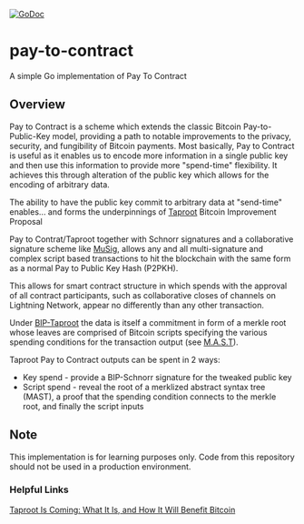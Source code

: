 [![GoDoc](https://camo.githubusercontent.com/8609cfcb531fa0f5598a3d4353596fae9336cce3/68747470733a2f2f676f646f632e6f72672f6769746875622e636f6d2f79616e6777656e6d61692f686f772d746f2d6164642d62616467652d696e2d6769746875622d726561646d653f7374617475732e737667)](https://godoc.org/github.com/calvinrzachman/pay-to-contract)

# pay-to-contract
A simple Go implementation of Pay To Contract

## Overview
Pay to Contract is a scheme which extends the classic Bitcoin Pay-to-Public-Key model, providing a path to notable improvements to the privacy, security, and fungibility of Bitcoin payments. Most basically, Pay to Contract is useful as it enables us to encode more information in a single public key and then use this information to provide more "spend-time" flexibility. It achieves this through alteration of the public key which allows for the encoding of arbitrary data.

The ability to have the public key commit to arbitrary data at "send-time" enables... and forms the underpinnings of [Taproot](https://lists.linuxfoundation.org/pipermail/bitcoin-dev/2019-May/016914.html) Bitcoin Improvement Proposal
 
Pay to Contrat/Taproot together with Schnorr signatures and a collaborative signature scheme like [MuSig](https://eprint.iacr.org/2018/068.pdf), allows any and all multi-signature and complex script based transactions to hit the blockchain with the same form as a normal Pay to Public Key Hash (P2PKH).

This allows for smart contract structure in which spends with the approval of all contract participants, such as collaborative closes of channels on Lightning Network, appear no differently than any other transaction.

Under [BIP-Taproot](https://github.com/sipa/bips/blob/bip-schnorr/bip-taproot.mediawiki) the data is itself a commitment in form of a merkle root whose leaves are comprised of Bitcoin scripts specifying the various spending conditions for the transaction output (see [M.A.S.T](https://bitcointechtalk.com/what-is-a-bitcoin-merklized-abstract-syntax-tree-mast-33fdf2da5e2f)).

Taproot Pay to Contract outputs can be spent in 2 ways: 
- Key spend - provide a BIP-Schnorr signature for the tweaked public key
- Script spend - reveal the root of a merklized abstract syntax tree (MAST), a proof that the spending condition connects to the merkle root, and finally the script inputs 

## Note

This implementation is for learning purposes only. Code from this repository should not be used in a production environment.

### Helpful Links
[Taproot Is Coming: What It Is, and How It Will Benefit Bitcoin](https://bitcoinmagazine.com/articles/taproot-coming-what-it-and-how-it-will-benefit-bitcoin)
